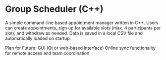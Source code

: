 # Group Scheduler (C++)

A simple command-line based appointment manager written in C++. Users can create appointments, sign up for available slots (max. 4 participants per slot), and withdraw as needed. 
Data is saved in a local CSV file and automatically loaded on startup.

Plan for Future:
GUI (Qt or web-based interface)
Online sync functionality for remote access and team coordination


